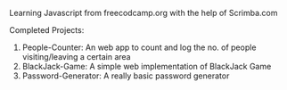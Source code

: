 Learning Javascript from freecodcamp.org with the help of Scrimba.com

Completed Projects:

1. People-Counter: An web app to count and log the no. of people visiting/leaving a certain area
2. BlackJack-Game: A simple web implementation of BlackJack Game
3. Password-Generator: A really basic password generator
